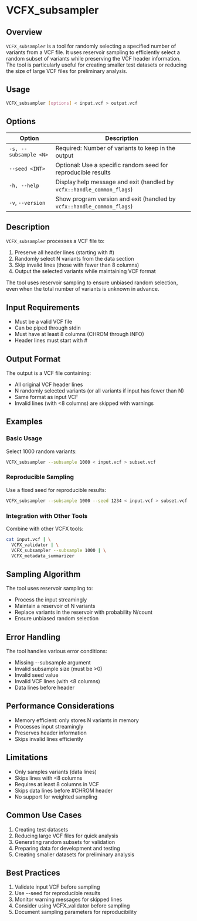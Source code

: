 # VCFX_subsampler

## Overview

`VCFX_subsampler` is a tool for randomly selecting a specified number of variants from a VCF file. It uses reservoir sampling to efficiently select a random subset of variants while preserving the VCF header information. The tool is particularly useful for creating smaller test datasets or reducing the size of large VCF files for preliminary analysis.

## Usage

```bash
VCFX_subsampler [options] < input.vcf > output.vcf
```

## Options

| Option | Description |
|--------|-------------|
| `-s, --subsample <N>` | Required: Number of variants to keep in the output |
| `--seed <INT>` | Optional: Use a specific random seed for reproducible results |
| `-h, --help` | Display help message and exit (handled by `vcfx::handle_common_flags`) |
| `-v`, `--version` | Show program version and exit (handled by `vcfx::handle_common_flags`) |

## Description

`VCFX_subsampler` processes a VCF file to:

1. Preserve all header lines (starting with #)
2. Randomly select N variants from the data section
3. Skip invalid lines (those with fewer than 8 columns)
4. Output the selected variants while maintaining VCF format

The tool uses reservoir sampling to ensure unbiased random selection, even when the total number of variants is unknown in advance.

## Input Requirements

- Must be a valid VCF file
- Can be piped through stdin
- Must have at least 8 columns (CHROM through INFO)
- Header lines must start with #

## Output Format

The output is a VCF file containing:
- All original VCF header lines
- N randomly selected variants (or all variants if input has fewer than N)
- Same format as input VCF
- Invalid lines (with <8 columns) are skipped with warnings

## Examples

### Basic Usage

Select 1000 random variants:

```bash
VCFX_subsampler --subsample 1000 < input.vcf > subset.vcf
```

### Reproducible Sampling

Use a fixed seed for reproducible results:

```bash
VCFX_subsampler --subsample 1000 --seed 1234 < input.vcf > subset.vcf
```

### Integration with Other Tools

Combine with other VCFX tools:

```bash
cat input.vcf | \
  VCFX_validator | \
  VCFX_subsampler --subsample 1000 | \
  VCFX_metadata_summarizer
```

## Sampling Algorithm

The tool uses reservoir sampling to:
- Process the input streamingly
- Maintain a reservoir of N variants
- Replace variants in the reservoir with probability N/count
- Ensure unbiased random selection

## Error Handling

The tool handles various error conditions:
- Missing --subsample argument
- Invalid subsample size (must be >0)
- Invalid seed value
- Invalid VCF lines (with <8 columns)
- Data lines before header

## Performance Considerations

- Memory efficient: only stores N variants in memory
- Processes input streamingly
- Preserves header information
- Skips invalid lines efficiently

## Limitations

- Only samples variants (data lines)
- Skips lines with <8 columns
- Requires at least 8 columns in VCF
- Skips data lines before #CHROM header
- No support for weighted sampling

## Common Use Cases

1. Creating test datasets
2. Reducing large VCF files for quick analysis
3. Generating random subsets for validation
4. Preparing data for development and testing
5. Creating smaller datasets for preliminary analysis

## Best Practices

1. Validate input VCF before sampling
2. Use --seed for reproducible results
3. Monitor warning messages for skipped lines
4. Consider using VCFX_validator before sampling
5. Document sampling parameters for reproducibility 